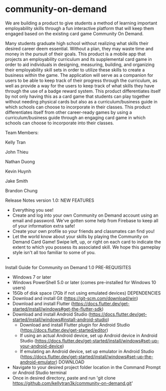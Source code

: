 # community-on-demand

We are building a product to give students a method of learning important employability skills through a fun interactive platform that will keep them engaged based on the existing card game Community On Demand.

Many students graduate high school without realizing what skills their desired career deem essential. Without a plan, they may waste time and money in the pursuit of their goals.
This product is a mobile app that projects an employability curriculum and its supplemental card game in order to aid individuals in designing, measuring, building, and organizing their employability skill sets in order to utilize these skills to create a business within the game. 
The application will serve as a companion for users to be able to keep track of their progress through the curriculum, as well as provide a way for the users to keep track of what skills they have through the use of a badge reward system.
This product differentiates itself by not only having this as a card game that students can play together without needing physical cards but also as a curriculum/business guide in which schools can choose to incorporate in their classes.
This product differentiates itself from other career-ready games by using a curriculum/business guide through an engaging card game in which schools can choose to incorporate into their classes. 

Team Members:

Kelly Tran

John Thieu

Nathan Duong

Kevin Huynh

Jake Smith

Brandon Chung

Release Notes version 1.0:
NEW FEATURES
- Everything you see!
- Create and log into your own Community on Demand account using an email and password. We've gotten some help from Firebase to keep all of your information extra safe!
- Create your own profile so your friends and classmates can find you!
- Let the world know about your skills by playing the Community on Demand Card Game! Swipe left, up, or right on each card to indicate the extent to which you possess its associated skill. We hope this gameplay style isn't all too familiar to some of you.
-

Install Guide for Community on Demand 1.0
PRE-REQUISITES
- Windows 7 or later
- Windows PowerShell 5.0 or later (comes pre-installed for Windows 10 users)
- 15Gb of disk space (7Gb if not using emulated devices)
DEPENDENCIES
- Download and install Git (https://git-scm.com/download/win)
- Download and install Flutter (https://docs.flutter.dev/get-started/install/windows#get-the-flutter-sdk)
- Download and install Android Studio (https://docs.flutter.dev/get-started/install/windows#install-android-studio)
    - Download and install Flutter plugin for Android Studio (https://docs.flutter.dev/get-started/editor)
    - If using an actual Android device, set up Android device in Android Studio (https://docs.flutter.dev/get-started/install/windows#set-up-your-android-device)
    - If emulating an Android device, set up emulator in Android Studio (https://docs.flutter.dev/get-started/install/windows#set-up-the-android-emulator)
DOWNLOAD
- Navigate to your desired project folder location in the Command Prompt or Android Studio terminal
- Once in desired directory, paste and run 'git clone https://github.com/kellytran3k/community-on-demand.git'
